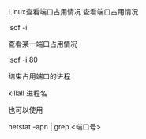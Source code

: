 Linux查看端口占用情况
查看端口占用情况

lsof -i

查看某一端口占用情况

lsof -i:80

结束占用端口的进程

killall 进程名

也可以使用

netstat -apn | grep &lt;端口号&gt;


